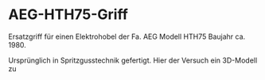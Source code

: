 ﻿# AEG-HTH75-Griff

Ersatzgriff für einen Elektrohobel der Fa. AEG Modell HTH75 Baujahr ca. 1980.

Ursprünglich in Spritzgusstechnik gefertigt. Hier der Versuch ein 3D-Modell zu 

<div class="image">
<span class="border-wrap">
<a href"/minirevollo/AEG-HTH75-Griff/blob/master/AEG%20HTH75_3.jpg?raw=true" alt="AEG HTH75_3.jpg">
</span>
</div>